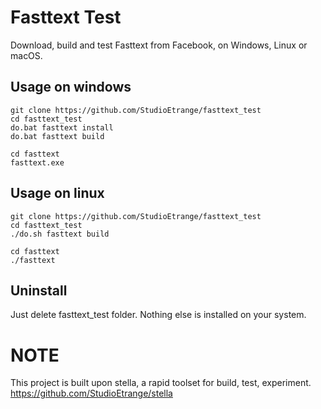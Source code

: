 # Fasttext Test

Download, build and test Fasttext from Facebook, on Windows, Linux or macOS.

## Usage on windows

	git clone https://github.com/StudioEtrange/fasttext_test
	cd fasttext_test
	do.bat fasttext install
	do.bat fasttext build

	cd fasttext
	fasttext.exe

## Usage on linux

	git clone https://github.com/StudioEtrange/fasttext_test
	cd fasttext_test
	./do.sh fasttext build

	cd fasttext
	./fasttext

## Uninstall

Just delete fasttext_test folder. Nothing else is installed on your system.

# NOTE

This project is built upon stella, a rapid toolset for build, test, experiment. https://github.com/StudioEtrange/stella
